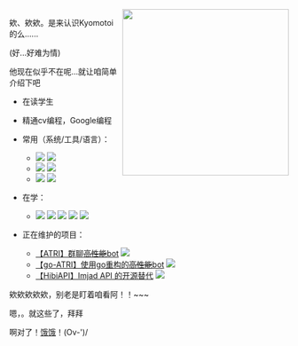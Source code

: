 <img align="right" src="https://cdn.jsdelivr.net/gh/Kyomotoi/CDN@master/noting/iina1.png" width='300px'>

欸、欸欸。是来认识Kyomotoi的么......

(好...好难为情)

他现在似乎不在呢...就让咱简单介绍下吧

- 在读学生

- 精通cv编程，Google编程

- 常用（系统/工具/语言）：
  - ![](https://img.shields.io/badge/Windows10-0078d6?style=flat-square&logo=windows&logoColor=fff) ![](https://img.shields.io/badge/Debian-A81D33?style=flat-square&logo=Debian&logoColor=fff)
  - ![](https://img.shields.io/badge/IDE-Visual%20Studio%20Code-007acc?style=flat-square&logo=visual-studio-code&logoColor=fff) ![](https://img.shields.io/badge/IDE-Android%20Studio-3DDC84?style=flat-square&logo=android-studio&logoColor=fff)
  - ![](https://img.shields.io/badge/-Python-3776ab?style=flat-square&logo=Python&logoColor=fff) ![](https://img.shields.io/badge/-Go-00ADD8?style=flat-square&logo=Go&logoColor=fff)

- 在学：
  - ![](https://img.shields.io/badge/-Java-007396?style=flat-square&logo=Java&logoColor=fff) ![](https://img.shields.io/badge/-Dart-0175C2?style=flat-square&logo=Dart&logoColor=fff) ![](https://img.shields.io/badge/-JavaScript-F7DF1E?style=flat-square&logo=JavaScript&logoColor=fff) ![](https://img.shields.io/badge/-TypeScript-3178C6?style=flat-square&logo=TypeScript&logoColor=fff) ![](https://img.shields.io/badge/-Vue.js-4FC08D?style=flat-square&logo=Vue.js&logoColor=fff)

- 正在维护的项目：
  - [【ATRI】群聊~~高性能~~bot](https://github.com/Kyomotoi/ATRI) [![](https://img.shields.io/github/stars/Kyomotoi/ATRI.svg?&label=☆&labelColor=8c8&color=yellow)](https://github.com/Kyomotoi/ATRI/stargazers)
  - [【go-ATRI】使用go重构的~~高性能~~bot](https://github.com/Kyomotoi/go-ATRI) [![](https://img.shields.io/github/stars/Kyomotoi/go-ATRI.svg?&label=☆&labelColor=8c8&color=yellow)](https://github.com/Kyomotoi/go-ATRI/stargazers)
  - [【HibiAPI】Imjad API 的开源替代](https://github.com/mixmoe/HibiAPI) [![](https://img.shields.io/github/stars/mixmoe/HibiAPI.svg?&label=☆&labelColor=8c8&color=yellow)](https://github.com/mixmoe/HibiAPI/stargazers)

欸欸欸欸欸，别老是盯着咱看阿！！~~~

嗯，。就这些了，拜拜

啊对了！[饿饿](https://www.afdian.net/@Kyomotoi)！(Ov-')/
